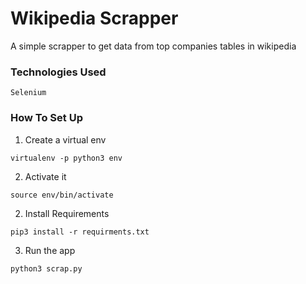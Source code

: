 # Wikipedia Scrapper

A simple scrapper to get data from top companies tables in wikipedia

### Technologies Used
```
Selenium
```

### How To Set Up
1. Create a virtual env
```
virtualenv -p python3 env
```

2. Activate it
```
source env/bin/activate
```

2. Install Requirements
```
pip3 install -r requirments.txt
```

3. Run the app
```
python3 scrap.py
```

